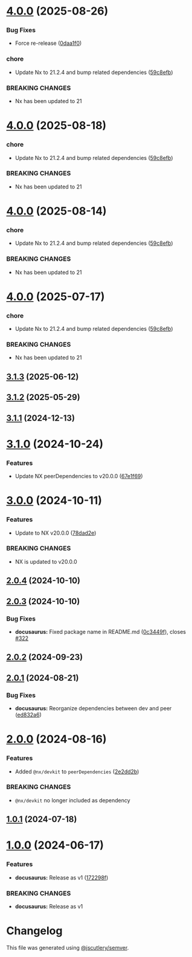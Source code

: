  
# [4.0.0](https://github.com/tripss/nx-extend/compare/docusaurus@3.1.3...docusaurus@4.0.0) (2025-08-26)


### Bug Fixes

* Force re-release ([0daa1f0](https://github.com/tripss/nx-extend/commit/0daa1f0794bc4be58599e595d0c680136db0d3ff))


### chore

* Update Nx to 21.2.4 and bump related dependencies ([59c8efb](https://github.com/tripss/nx-extend/commit/59c8efbae84de2dfc7f1d01c6603a070afba344c))


### BREAKING CHANGES

* Nx has been updated to 21



# [4.0.0](https://github.com/tripss/nx-extend/compare/docusaurus@3.1.3...docusaurus@4.0.0) (2025-08-18)


### chore

* Update Nx to 21.2.4 and bump related dependencies ([59c8efb](https://github.com/tripss/nx-extend/commit/59c8efbae84de2dfc7f1d01c6603a070afba344c))


### BREAKING CHANGES

* Nx has been updated to 21



# [4.0.0](https://github.com/tripss/nx-extend/compare/docusaurus@3.1.3...docusaurus@4.0.0) (2025-08-14)


### chore

* Update Nx to 21.2.4 and bump related dependencies ([59c8efb](https://github.com/tripss/nx-extend/commit/59c8efbae84de2dfc7f1d01c6603a070afba344c))


### BREAKING CHANGES

* Nx has been updated to 21



# [4.0.0](https://github.com/tripss/nx-extend/compare/docusaurus@3.1.3...docusaurus@4.0.0) (2025-07-17)


### chore

* Update Nx to 21.2.4 and bump related dependencies ([59c8efb](https://github.com/tripss/nx-extend/commit/59c8efbae84de2dfc7f1d01c6603a070afba344c))


### BREAKING CHANGES

* Nx has been updated to 21



## [3.1.3](https://github.com/tripss/nx-extend/compare/docusaurus@3.1.2...docusaurus@3.1.3) (2025-06-12)



## [3.1.2](https://github.com/tripss/nx-extend/compare/docusaurus@3.1.1...docusaurus@3.1.2) (2025-05-29)



## [3.1.1](https://github.com/tripss/nx-extend/compare/docusaurus@3.1.0...docusaurus@3.1.1) (2024-12-13)



# [3.1.0](https://github.com/tripss/nx-extend/compare/docusaurus@3.0.0...docusaurus@3.1.0) (2024-10-24)


### Features

* Update NX peerDependencies to v20.0.0 ([67e1f69](https://github.com/tripss/nx-extend/commit/67e1f69f0d5cdde653858224af6ddd89c91f7309))



# [3.0.0](https://github.com/tripss/nx-extend/compare/docusaurus@2.0.4...docusaurus@3.0.0) (2024-10-11)


### Features

* Update to NX v20.0.0 ([78dad2e](https://github.com/tripss/nx-extend/commit/78dad2e7a71d42ebf6bb9416389e4fdcb277313c))


### BREAKING CHANGES

* NX is updated to v20.0.0



## [2.0.4](https://github.com/tripss/nx-extend/compare/docusaurus@2.0.3...docusaurus@2.0.4) (2024-10-10)



## [2.0.3](https://github.com/tripss/nx-extend/compare/docusaurus@2.0.2...docusaurus@2.0.3) (2024-10-10)


### Bug Fixes

* **docusaurus:** Fixed package name in README.md ([0c3449f](https://github.com/tripss/nx-extend/commit/0c3449f6fb6ba2b2c36045fad9cb6316263556d0)), closes [#322](https://github.com/tripss/nx-extend/issues/322)



## [2.0.2](https://github.com/tripss/nx-extend/compare/docusaurus@2.0.1...docusaurus@2.0.2) (2024-09-23)



## [2.0.1](https://github.com/tripss/nx-extend/compare/docusaurus@2.0.0...docusaurus@2.0.1) (2024-08-21)


### Bug Fixes

* **docusaurus:** Reorganize dependencies between dev and peer ([ed832a6](https://github.com/tripss/nx-extend/commit/ed832a645d4ecb40992dff0863c4f01d9d134c2e))



# [2.0.0](https://github.com/TriPSs/nx-extend/compare/docusaurus@1.0.1...docusaurus@2.0.0) (2024-08-16)


### Features

* Added `@nx/devkit` to `peerDependencies` ([2e2dd2b](https://github.com/TriPSs/nx-extend/commit/2e2dd2b997699f9d949b84cd8e96674b43725e56))


### BREAKING CHANGES

* `@nx/devkit` no longer included as dependency



## [1.0.1](https://github.com/TriPSs/nx-extend/compare/docusaurus@1.0.0...docusaurus@1.0.1) (2024-07-18)



# [1.0.0](https://github.com/TriPSs/nx-extend/compare/docusaurus@0.0.1...docusaurus@1.0.0) (2024-06-17)


### Features

* **docusaurus:** Release as v1 ([172298f](https://github.com/TriPSs/nx-extend/commit/172298f924a7e672ddd7f7ae1ce1a050b026d3ec))


### BREAKING CHANGES

* **docusaurus:** Release as v1



# Changelog

This file was generated using [@jscutlery/semver](https://github.com/jscutlery/semver).
